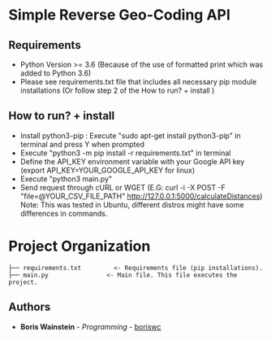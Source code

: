 # Simple Reverse Geo-Coding API

## Requirements

* Python Version >= 3.6 (Because of the use of formatted print which was added to Python 3.6)
* Please see requirements.txt file that includes all necessary pip module installations (Or follow step 2 of the How to run? + install )

## How to run? + install
* Install python3-pip : Execute "sudo apt-get install python3-pip" in terminal and press Y when prompted
* Execute "python3 -m pip install -r requirements.txt" in terminal
* Define the API_KEY environment variable with your Google API key  (export API_KEY=YOUR_GOOGLE_API_KEY for linux)
* Execute "python3 main.py"
* Send request through cURL or WGET (E.G: curl -i -X POST -F "file=@YOUR_CSV_FILE_PATH" http://127.0.0.1:5000/calculateDistances)
  Note: This was tested in Ubuntu, different distros might have some differences in commands.
# Project Organization

    ├── requirements.txt         <- Requirements file (pip installations).
    ├── main.py                <- Main file. This file executes the project.

## Authors

* **Boris Wainstein** - *Programming* - [boriswc](https://github.com/boriswc)
